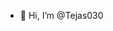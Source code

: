 - 👋 Hi, I’m @Tejas030


<!---
Tejas030/Tejas030 is a ✨ special ✨ repository because its `README.md` (this file) appears on your GitHub profile.
You can click the Preview link to take a look at your changes.
--->
